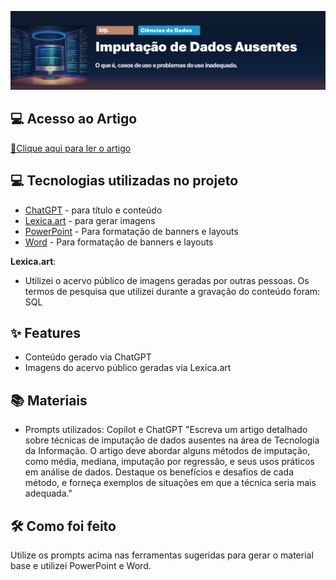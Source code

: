 ![Banner](https://github.com/djeannie29/prompts-for-article-generate-by-ia/blob/main/.github/assets/banner.png)



## 💻 Acesso ao Artigo
<a href="https://github.com/djeannie29/prompts-for-article-generate-by-ia/blob/main/.github/assets/imputacao_dados_sql.pdf" title="Visualizar PDF agora"> 📕Clique aqui para ler o artigo</a>


## 💻 Tecnologias utilizadas no projeto

- [ChatGPT](https://chat.openai.com/) - para título e conteúdo
- [Lexica.art](https://lexica.art/) - para gerar imagens
- [PowerPoint](https://www.microsoft.com/en/microsoft-365/powerpoint) - Para formatação de banners e layouts
- [Word](https://www.microsoft.com/en/microsoft-365/word) - Para formatação de banners e layouts


**Lexica.art**:

- Utilizei o acervo público de imagens geradas por outras pessoas. Os termos de pesquisa que utilizei durante a gravação do conteúdo foram: SQL

## ✨ Features

- Conteúdo gerado via ChatGPT
- Imagens do acervo público geradas via Lexica.art

## 📚 Materiais

- Prompts utilizados: Copilot e ChatGPT
"Escreva um artigo detalhado sobre técnicas de imputação de dados ausentes na área de Tecnologia da Informação. O artigo deve abordar alguns métodos de imputação, como média, mediana, imputação por regressão, e seus usos práticos em análise de dados. Destaque os benefícios e desafios de cada método, e forneça exemplos de situações em que a técnica seria mais adequada."

## 🛠️ Como foi feito

Utilize os prompts acima nas ferramentas sugeridas para gerar o material base e utilizei PowerPoint e Word.
